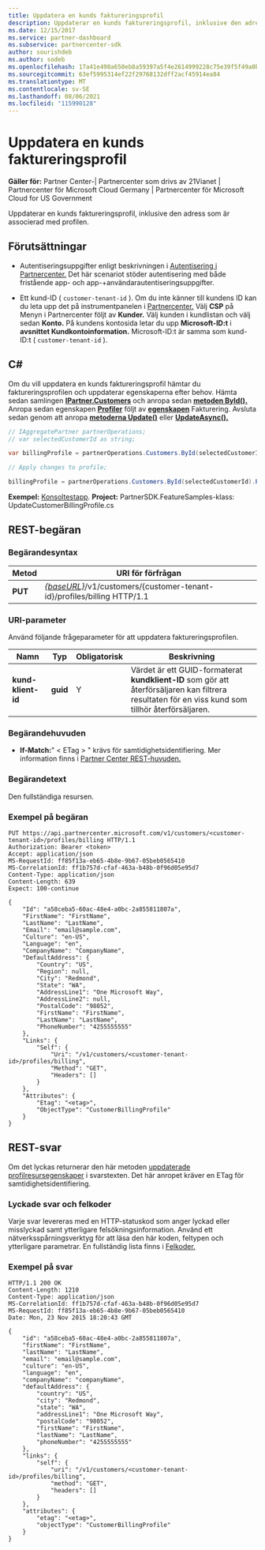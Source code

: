 ```yaml
---
title: Uppdatera en kunds faktureringsprofil
description: Uppdaterar en kunds faktureringsprofil, inklusive den adress som är associerad med profilen.
ms.date: 12/15/2017
ms.service: partner-dashboard
ms.subservice: partnercenter-sdk
author: sourishdeb
ms.author: sodeb
ms.openlocfilehash: 17a41e498a650eb8a59397a5f4e2614999228c75e39f5f49a0b73c9dae728389
ms.sourcegitcommit: 63ef5995314ef22f29768132dff2acf45914ea84
ms.translationtype: MT
ms.contentlocale: sv-SE
ms.lasthandoff: 08/06/2021
ms.locfileid: "115990128"
---
```

# <a name="update-a-customers-billing-profile"></a>Uppdatera en kunds faktureringsprofil

**Gäller för:** Partner Center-| Partnercenter som drivs av 21Vianet | Partnercenter för Microsoft Cloud Germany | Partnercenter för Microsoft Cloud for US Government

Uppdaterar en kunds faktureringsprofil, inklusive den adress som är associerad med profilen.

## <a name="prerequisites"></a>Förutsättningar

- Autentiseringsuppgifter enligt beskrivningen i [Autentisering i Partnercenter.](partner-center-authentication.md) Det här scenariot stöder autentisering med både fristående app- och app-+användarautentiseringsuppgifter.

- Ett kund-ID ( `customer-tenant-id` ). Om du inte känner till kundens ID kan du leta upp det på instrumentpanelen i [Partnercenter.](https://partner.microsoft.com/dashboard) Välj **CSP** på Menyn i Partnercenter följt av **Kunder.** Välj kunden i kundlistan och välj sedan **Konto.** På kundens kontosida letar du upp **Microsoft-ID:t** i **avsnittet Kundkontoinformation.** Microsoft-ID:t är samma som kund-ID:t ( `customer-tenant-id` ).

## <a name="c"></a>C\#

Om du vill uppdatera en kunds faktureringsprofil hämtar du faktureringsprofilen och uppdaterar egenskaperna efter behov. Hämta sedan samlingen [**IPartner.Customers**](/dotnet/api/microsoft.store.partnercenter.ipartner.customers) och anropa sedan [**metoden ById().**](/dotnet/api/microsoft.store.partnercenter.customers.icustomercollection.byid) Anropa sedan egenskapen [**Profiler**](/dotnet/api/microsoft.store.partnercenter.customers.icustomer.profiles) följt av [**egenskapen**](/dotnet/api/microsoft.store.partnercenter.customers.profiles.icustomerprofilecollection.billing) Fakturering. Avsluta sedan genom att anropa [**metoderna Update()**](/dotnet/api/microsoft.store.partnercenter.customers.profiles.icustomerprofile-1.update) eller [**UpdateAsync().**](/dotnet/api/microsoft.store.partnercenter.customers.profiles.icustomerprofile-1.updateasync)

``` csharp
// IAggregatePartner partnerOperations;
// var selectedCustomerId as string;

var billingProfile = partnerOperations.Customers.ById(selectedCustomerId).Profiles.Billing.Get();

// Apply changes to profile;

billingProfile = partnerOperations.Customers.ById(selectedCustomerId).Profiles.Billing.Update(billingProfile);
```

**Exempel:** [Konsoltestapp](console-test-app.md). **Project:** PartnerSDK.FeatureSamples-klass: UpdateCustomerBillingProfile.cs 

## <a name="rest-request"></a>REST-begäran

### <a name="request-syntax"></a>Begärandesyntax

| Metod  | URI för förfrågan                                                                                             |
|---------|---------------------------------------------------------------------------------------------------------|
| **PUT** | [*{baseURL}*](partner-center-rest-urls.md)/v1/customers/{customer-tenant-id}/profiles/billing HTTP/1.1 |

### <a name="uri-parameter"></a>URI-parameter

Använd följande frågeparameter för att uppdatera faktureringsprofilen.

| Namn                   | Typ     | Obligatorisk | Beskrivning                                                                                                                                            |
|------------------------|----------|----------|--------------------------------------------------------------------------------------------------------------------------------------------------------|
| **kund-klient-id** | **guid** | Y        | Värdet är ett GUID-formaterat **kundklient-ID** som gör att återförsäljaren kan filtrera resultaten för en viss kund som tillhör återförsäljaren. |

### <a name="request-headers"></a>Begärandehuvuden

- **If-Match:**" &lt; ETag &gt; " krävs för samtidighetsidentifiering.
Mer information finns i [Partner Center REST-huvuden.](headers.md)

### <a name="request-body"></a>Begärandetext

Den fullständiga resursen.

### <a name="request-example"></a>Exempel på begäran

```http
PUT https://api.partnercenter.microsoft.com/v1/customers/<customer-tenant-id>/profiles/billing HTTP/1.1
Authorization: Bearer <token>
Accept: application/json
MS-RequestId: ff85f13a-eb65-4b8e-9b67-05beb0565410
MS-CorrelationId: ff1b757d-cfaf-463a-b48b-0f96d05e95d7
Content-Type: application/json
Content-Length: 639
Expect: 100-continue

{
    "Id": "a58ceba5-60ac-48e4-a0bc-2a855811807a",
    "FirstName": "FirstName",
    "LastName": "LastName",
    "Email": "email@sample.com",
    "Culture": "en-US",
    "Language": "en",
    "CompanyName": "CompanyName",
    "DefaultAddress": {
        "Country": "US",
        "Region": null,
        "City": "Redmond",
        "State": "WA",
        "AddressLine1": "One Microsoft Way",
        "AddressLine2": null,
        "PostalCode": "98052",
        "FirstName": "FirstName",
        "LastName": "LastName",
        "PhoneNumber": "4255555555"
    },
    "Links": {
        "Self": {
            "Uri": "/v1/customers/<customer-tenant-id>/profiles/billing",
            "Method": "GET",
            "Headers": []
        }
    },
    "Attributes": {
        "Etag": "<etag>",
        "ObjectType": "CustomerBillingProfile"
    }
}
```

## <a name="rest-response"></a>REST-svar

Om det lyckas returnerar den här metoden [uppdaterade profilresursegenskaper](profile-resources.md) i svarstexten. Det här anropet kräver en ETag för samtidighetsidentifiering.

### <a name="response-success-and-error-codes"></a>Lyckade svar och felkoder

Varje svar levereras med en HTTP-statuskod som anger lyckad eller misslyckad samt ytterligare felsökningsinformation. Använd ett nätverksspårningsverktyg för att läsa den här koden, feltypen och ytterligare parametrar. En fullständig lista finns i [Felkoder.](error-codes.md)

### <a name="response-example"></a>Exempel på svar

```http
HTTP/1.1 200 OK
Content-Length: 1210
Content-Type: application/json
MS-CorrelationId: ff1b757d-cfaf-463a-b48b-0f96d05e95d7
MS-RequestId: ff85f13a-eb65-4b8e-9b67-05beb0565410
Date: Mon, 23 Nov 2015 18:20:43 GMT

{
    "id": "a58ceba5-60ac-48e4-a0bc-2a855811807a",
    "firstName": "FirstName",
    "lastName": "LastName",
    "email": "email@sample.com",
    "culture": "en-US",
    "language": "en",
    "companyName": "companyName",
    "defaultAddress": {
        "country": "US",
        "city": "Redmond",
        "state": "WA",
        "addressLine1": "One Microsoft Way",
        "postalCode": "98052",
        "firstName": "FirstName",
        "lastName": "LastName",
        "phoneNumber": "4255555555"
    },
    "links": {
        "self": {
            "uri": "/v1/customers/<customer-tenant-id>/profiles/billing",
            "method": "GET",
            "headers": []
        }
    },
    "attributes": {
        "etag": "<etag>",
        "objectType": "CustomerBillingProfile"
    }
}
```
